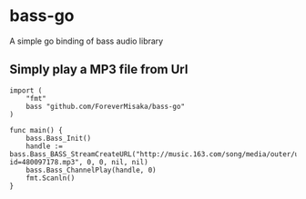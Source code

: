 # bass-go
A simple go binding of bass audio library


## Simply play a MP3 file from Url
```
import (
	"fmt"
	bass "github.com/ForeverMisaka/bass-go"
)

func main() {
	bass.Bass_Init()
	handle := bass.Bass_BASS_StreamCreateURL("http://music.163.com/song/media/outer/url?id=480097178.mp3", 0, 0, nil, nil)
	bass.Bass_ChannelPlay(handle, 0)
	fmt.Scanln()
}
```
